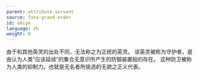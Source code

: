 ```yaml
---
parent: attribute.servant
source: fate-grand-order
id: emiya
language: zh
weight: 0
---
```


由于和其他英灵的出处不同，无法称之为正统的英灵。
该英灵被称为守护者，是由认为人类“应该延续”的集合无意识所产生的防御装置般的存在。
这种防卫被称为人类的抑制力。也就是无名者所挑选的无貌之正义代表。
